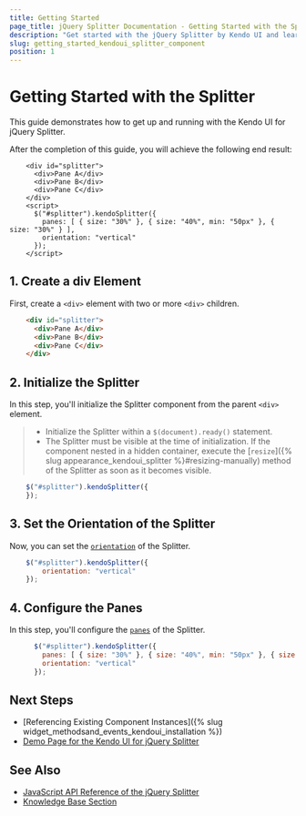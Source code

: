 ```yaml
---
title: Getting Started
page_title: jQuery Splitter Documentation - Getting Started with the Splitter
description: "Get started with the jQuery Splitter by Kendo UI and learn how to create, initialize, and enable the component."
slug: getting_started_kendoui_splitter_component
position: 1
---
```


# Getting Started with the Splitter

This guide demonstrates how to get up and running with the Kendo UI for jQuery Splitter.

After the completion of this guide, you will achieve the following end result:

```dojo
    <div id="splitter">
      <div>Pane A</div>
      <div>Pane B</div>
      <div>Pane C</div>
    </div>
    <script>
      $("#splitter").kendoSplitter({
        panes: [ { size: "30%" }, { size: "40%", min: "50px" }, { size: "30%" } ],
        orientation: "vertical"
      });
    </script>
```

## 1. Create a div Element

First, create a `<div>` element with two or more `<div>` children.

```html
    <div id="splitter">
      <div>Pane A</div>
      <div>Pane B</div>
      <div>Pane C</div>
    </div>
```

## 2. Initialize the Splitter

In this step, you'll initialize the Splitter component from the parent `<div>` element.

> * Initialize the Splitter within a `$(document).ready()` statement.
> * The Splitter must be visible at the time of initialization. If the component nested in a hidden container, execute the [`resize`]({% slug appearance_kendoui_splitter %}#resizing-manually) method of the Splitter as soon as it becomes visible.

```javascript
    $("#splitter").kendoSplitter({
    });
```

## 3. Set the Orientation of the Splitter

Now, you can set the [`orientation`](/api/javascript/ui/splitter/configuration/orientation) of the Splitter.

```javascript
    $("#splitter").kendoSplitter({
        orientation: "vertical"
    });
```

## 4. Configure the Panes

In this step, you'll configure the [`panes`](/api/javascript/ui/splitter/configuration/pane) of the Splitter.

```javascript
      $("#splitter").kendoSplitter({
        panes: [ { size: "30%" }, { size: "40%", min: "50px" }, { size: "30%" } ],
        orientation: "vertical"
      });
```

## Next Steps

* [Referencing Existing Component Instances]({% slug widget_methodsand_events_kendoui_installation %})
* [Demo Page for the Kendo UI for jQuery Splitter](https://demos.telerik.com/kendo-ui/splitter/index)

## See Also

* [JavaScript API Reference of the jQuery Splitter](/api/javascript/ui/splitter)
* [Knowledge Base Section](/knowledge-base)

<script>
  window.onload = function() {
    document.getElementsByClassName("btn-run")[0].click();
  }
</script>
